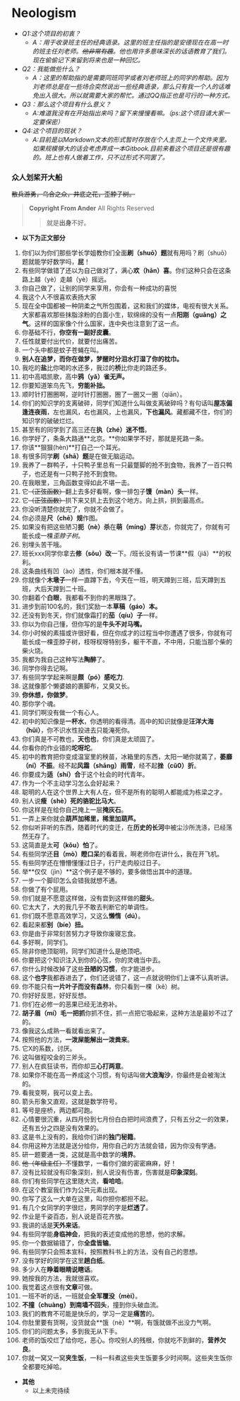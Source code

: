 # Neologism 
- *Q1:这个项目的初衷？*   
  - *A：用于收录班主任的经典语录。这里的班主任指的是安德现在在高一时的班主任刘老师。~~他非常有趣~~。他也用许多意味深长的话语教育了我们。现在偷偷记下来留到将来也是一种回忆。*
- *Q2：我能做些什么？*   
  - *A：这里的帮助指的是需要同班同学或者刘老师班上的同学的帮助。因为刘老师总是在一些场合突然说出一些经典语录，那么只有我一个人的话难免出入很大。所以就需要大家的帮忙。通过QQ指正也是可行的一种方式。*
 - *Q3：那么这个项目有什么意义？*    
    - *A:难道我没有在开始指出来吗？留下来慢慢看嘛。（ps:这个项目请大家一定要保密）*
 - *Q4:这个项目的现状？*
    - *A:目前是以Markdown文本的形式暂时存放在个人主页上一个文件夹里。如果规模够大的话会考虑弄成一本Gitbook.目前来看这个项目还是很有趣的。班上也有人做着工作，只不过形式不同罢了。*
###  众人划桨开大船
  ~~散兵游勇，乌合之众，井底之花，歪脖子树。~~
  > **Copyright From Ander**
  > All Rights Reserved
  >> 就是**出身**不好。
 - **以下为正文部分**
 1. 你们以为你们那些学长学姐教你们全面**刷（shuō）题**就有用吗？刷（shuō）题就能学好数学吗，**屁**！
 2. 有些同学做错了还以为自己做对了，满心**欢（hān）喜**。你们这种只会在这条路上越（yè）走越（yè）摇远。
 3. 你自己做了，让别的同学来享用，你会有一种成功的喜悦
 4. 我这个人不很喜欢表扬大家
 5. 现在全中国都被一种阴柔之气所包围着，这和我们的媒体，电视有很大关系。大家都喜欢那些抹脂涂粉的白面小生，软绵绵的没有一点**阳刚（guāng）之气**。这样的国家像个什么国家，连中央也注意到了这一点。
 6. 你基础不行，**你空有一副好皮囊**。
 7. 任性就要付出代价，就要付出痛苦。
 8. 一个头中都是蚊子苍蝇在叫。
 9. **别人在追梦，而你在做梦，梦醒时分泪水打湿了你的枕巾。**
 10. 我吃的**盐**比你喝的水还多，我过的**桥**比你走的路还多。
 11. 初中高唱凯歌，高中**鸦（yǎ）雀无声。**
 12. 你要知道笨鸟先飞，**穷能补拙。**
 13. 顺时针打圈圈啊，逆时针打圈圈，圈了一圈又一圈（qiān）。
 14. 你们的知识学的支离破碎，同学们知道什么叫做支离破碎吗？有句话叫**屋冻偏逢连夜雨**，左也漏风，右也漏风，上也漏风，**下也漏风**。藏都藏不住，你们的知识学的破破烂烂。
 15. 甚至有的同学到了高三还在**执（zhé）迷不悟**。
 16. 你学好了，条条大路通**北京。**你如果学不好，那就是死路一条。
 17. 你该**狠狠(hèn)**打自己一个耳光。
 18. 有很多同学**刷（shā）题**是在做无脑运动。
 19. 我养了一群鸭子，十只鸭子里总有一只最蹩脚的抢不到食物，我养了一百只鸭子，也还是有一只鸭子抢不到食物。
 20. 在我眼里，三角函数变得如此不堪一击。
 21. 它~~（正弦函数）~~翻上去多好看啊，像一排包子**馒（màn）头**一样。
 22. 它~~（正弦函数）~~拱下来又拱上去到这个地方。向上拱，拱到最高点。
 23. 你没听清楚你就完了，你就不会做了。
 24. 你必须是**尺（chē）规**作图。
 25. 如果没有把这些陋习**扼（nè）杀**在**萌（míng）芽**状态，你就完了，你就有可能长成一棵*歪脖子树*。
 26. 别埋头苦干哦。
 27. 班长xxx同学你拿去**修（sōu）改**一下。/班长没有请一节课**假（jiǎ）**的权利。
 28. 这条曲线有凹（ào）透性，你们根本就不懂。
 29. 你就像个**木墩子**一样一直蹲下去，今天在一班，明天蹲到三班，后天蹲到五班，大后天蹲到二十班。
 30. 你翻着个**白眼**，我都看不到你的黑眼珠了。
 31. 进步到前100名的，我们奖励一本**草稿（gáo）本。**
 32. 还没有到冬天，你们就像霜打的**茄（qíu）子**一样。
 33. 你以为你自己懂，但你写的是**牛头不对马嘴。**
 34. 你小时候的素描或许很好看，但在你成才的过程当中你遭遇了很多，你就有可能长成一棵歪脖子树，枝呀杈呀特别多，躯干不直，不中用，只能当那个柴的柴火烧。
 35. 我都为我自己这种写法**陶醉**了。
 36. 同学你得去记啊。
 37. 有些同学学起来啊是**颇（pó）感吃力**.
 38. 这就像那个懒婆娘的裹脚布，又臭又长。
 39. **你休想，你做梦**。
 40. 那你学个魂。
 41. 同学们啊没有做一个有心人。
 42. 初中的知识像是**一杯水**，你透明的看得清。高中的知识就像是**汪洋大海（hǔi）**，你不识水性投进去只能淹死你。
 43. 你们真是不可教也，**天也也**，你们真是太顽固了。
 44. 你看你的作业错的**坨呀坨**。
 45. 初中的教育把你变成温室里的秧苗，冰箱里的东西，太阳一嗮你就蔫了，**萎靡（ní）不振**。经不起**风霜（shāng）雨雪**，经不起**挫（cǔ0）折**。
 46. 你要成为**适（shí）合**于这个社会的时代青年。
 47. 作为一个不主动学习怎么会好起来？
 48. 聪明的人在这个世界上大有人在，但不是所有的聪明人都能成为栋梁之才。
 49. 别人说**瘦（shè）死的骆驼比马大**。
 50. 你这样是在给你自己掩上一层**掩灰石**。
 51. 一弄上来你就会**葫芦加稀里，稀里加葫芦。**
 52. 你似听非听的东西，随着时代的变迁，在**历史的长河**中被尘沙所洗涤，已经荡然无存了。
 53. 这简直是太**可（kǒu）怕**了。
 54. 有些同学还**目（mò）瞪口呆**的看着我，啊老师你在讲什么，我在开飞机。
 55. 有些同学还在懵懵懂懂过日子，行尸走肉般过日子。
 56. 举**仅仅（jìn）**这个例子是不够的，要多做悟出其中的道理。
 57. 一步一个脚印怎么会错我就想不通。
 58. 你做了有个屁用。
 59. 你们就是不愿意这样做，没有尝到这样做的**甜头**。
 60. 它太大了，大的我几乎不敢去判断它的单调性。
 61. 你们既不愿意高效学习，又这么**懒惰（dú）**。
 62. 看起来都**别（bíe）扭。**
 63. 你是由于非常刻苦努力才导致你废寝忘食。
 64. 多好啊，同学们。
 65. 除非你绝顶聪明，同学们知道什么是绝顶吧。
 66. 你要把这个知识注入到你的心弦，你的灵魂当中去。
 67. 你什么时候改掉了这些**丑陋的习惯**，你才能进步。
 68. 这个**也字**我都吞进去了，你们还说错了，这一点就说明你们上课不认真听讲。
 69. 你不能只有**一片叶子而没有森林**，你只看到一棵（kě）树。
 70. 你好好反思，好好反想。
 71. 你们在必修一的恶果已经无法弥补。
 72. **胡子眉（mí）毛一把抓**你抓不住，抓一点把它吸起来，这种方法是最妙不过了的。
 73. 像我这么成熟一看就看出来了。
 74. 按照他的方法，**一泼屎能解出一泼粪来**。
 75. 它X的系数，讨厌。
 76. 这叫做程咬金的三斧头。
 77. 别人在疯狂读书，而你却**三心打两意**。
 78. 如果你不能在高一养成这个习惯，有句话叫做**大浪淘沙**，你最终是会被淘汰的。
 79. 看我变啊，我可以变上去。
 80. 箭头形象又直观，这就是数学符号。
 81. 等号是座桥，两边都可跑。
 82. 心情要很沉重，从四月份到七月份白白把时间浪费了，只有五分之一的效果，还有五分之四是没有效果的。
 83. 这是书上没有的，我给你们讲的**独门秘籍**。
 84. 你用这种方法就是送分给你，用你自己的方法就会错，因为你没有学通。
 85. 研一题要通一类，这就是高中数学的**境界**。
 86. ~~他（年级主任）~~不懂数学，一看你们做的密密麻麻，好！
 87. 没有比较就没有印象深刻，别人说没有伤害，伤害就是**印象深刻**。
 88. 你们有些同学在这里随大流，**看哈哈**。
 89. 在这个教室我们作为公共元素出现。
 90. 你写了这么一大单在这里，叫你担你都担不起。
 91. 有几个女同学的字很烂，男同学的字是**烂透了**。
 92. 作业是千姿百态，别人说是百花齐放。
 93. 我讲的话是**天外来话**。
 94. 有些同学能**身临神会**，把我的表述变成他的思想，他的求解。
 95. 你一个数据输错了，你**全盘皆输**。
 96. 有些同学只会照本宣科，按照教科书上的方法，没有自己的思想。
 97. 没有学好的同学在这里**趟白纸**。
 98. 多少人在**睁着眼睛说瞎话**。
 99. 她按我的方法，我就很喜欢。
 100. 我觉着这点很有**文章**可做。
 101. 一班不听的话，一班就会**全军覆没（mèi）**。
 102. **不撞（chuàng）到南墙不回头**，撞到你头破血流。
 103. 我们的教育不可能是快乐的，学习一定是**痛苦**的。
 104. 你肚里要有货啊，没货就会**饿（nè）**啊，有饿就做不出没力气啊。
 105. 你们的问题太多，多到我无从下手。
 106. 老师的饭咬烂了给你吃，恶心。你咬别人的残根，你就吃不到鲜的，**营养欠良**。
 107. 你就一窝又一窝**夹生饭**，一科一科煮这些夹生饭要多少时间啊。这些夹生饭你全都要吃掉哈。
 
 - **其他**
    - 以上未完待续
 
